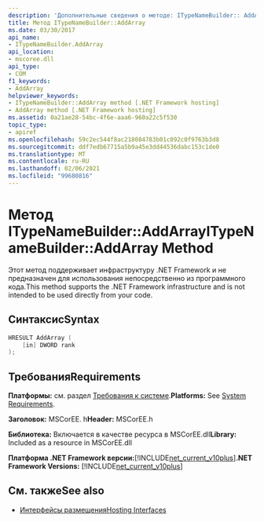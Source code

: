 ```yaml
---
description: 'Дополнительные сведения о методе: ITypeNameBuilder:: AddArray'
title: Метод ITypeNameBuilder::AddArray
ms.date: 03/30/2017
api_name:
- ITypeNameBuilder.AddArray
api_location:
- mscoree.dll
api_type:
- COM
f1_keywords:
- AddArray
helpviewer_keywords:
- ITypeNameBuilder::AddArray method [.NET Framework hosting]
- AddArray method [.NET Framework hosting]
ms.assetid: 0a21ae28-54bc-4f6e-aaa6-960a22c5f530
topic_type:
- apiref
ms.openlocfilehash: 59c2ec544f8ac218084783b01c092c0f9763b3d8
ms.sourcegitcommit: ddf7edb67715a5b9a45e3dd44536dabc153c1de0
ms.translationtype: MT
ms.contentlocale: ru-RU
ms.lasthandoff: 02/06/2021
ms.locfileid: "99680816"
---
```

# <a name="itypenamebuilderaddarray-method"></a><span data-ttu-id="430b7-103">Метод ITypeNameBuilder::AddArray</span><span class="sxs-lookup"><span data-stu-id="430b7-103">ITypeNameBuilder::AddArray Method</span></span>

<span data-ttu-id="430b7-104">Этот метод поддерживает инфраструктуру .NET Framework и не предназначен для использования непосредственно из программного кода.</span><span class="sxs-lookup"><span data-stu-id="430b7-104">This method supports the .NET Framework infrastructure and is not intended to be used directly from your code.</span></span>  
  
## <a name="syntax"></a><span data-ttu-id="430b7-105">Синтаксис</span><span class="sxs-lookup"><span data-stu-id="430b7-105">Syntax</span></span>  
  
```cpp  
HRESULT AddArray (  
    [in] DWORD rank  
);  
```  
  
## <a name="requirements"></a><span data-ttu-id="430b7-106">Требования</span><span class="sxs-lookup"><span data-stu-id="430b7-106">Requirements</span></span>  

 <span data-ttu-id="430b7-107">**Платформы:** см. раздел [Требования к системе](../../get-started/system-requirements.md).</span><span class="sxs-lookup"><span data-stu-id="430b7-107">**Platforms:** See [System Requirements](../../get-started/system-requirements.md).</span></span>  
  
 <span data-ttu-id="430b7-108">**Заголовок:** MSCorEE. h</span><span class="sxs-lookup"><span data-stu-id="430b7-108">**Header:** MSCorEE.h</span></span>  
  
 <span data-ttu-id="430b7-109">**Библиотека:** Включается в качестве ресурса в MSCorEE.dll</span><span class="sxs-lookup"><span data-stu-id="430b7-109">**Library:** Included as a resource in MSCorEE.dll</span></span>  
  
 <span data-ttu-id="430b7-110">**Платформа .NET Framework версии:**[!INCLUDE[net_current_v10plus](../../../../includes/net-current-v10plus-md.md)]</span><span class="sxs-lookup"><span data-stu-id="430b7-110">**.NET Framework Versions:** [!INCLUDE[net_current_v10plus](../../../../includes/net-current-v10plus-md.md)]</span></span>  
  
## <a name="see-also"></a><span data-ttu-id="430b7-111">См. также</span><span class="sxs-lookup"><span data-stu-id="430b7-111">See also</span></span>

- [<span data-ttu-id="430b7-112">Интерфейсы размещения</span><span class="sxs-lookup"><span data-stu-id="430b7-112">Hosting Interfaces</span></span>](hosting-interfaces.md)
